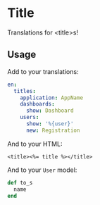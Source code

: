 # Title

Translations for \<title\>s!

## Usage

Add to your translations:

```yaml
en:
  titles:
    application: AppName
    dashboards:
      show: Dashboard
    users:
      show: '%{user}'
      new: Registration
```

And to your HTML:

```erb
<title><%= title %></title>
```

And to your `User` model:

```ruby
def to_s
  name
end
```
